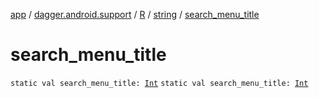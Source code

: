 [app](../../../index.md) / [dagger.android.support](../../index.md) / [R](../index.md) / [string](index.md) / [search_menu_title](./search_menu_title.md)

# search_menu_title

`static val search_menu_title: `[`Int`](https://kotlinlang.org/api/latest/jvm/stdlib/kotlin/-int/index.html)
`static val search_menu_title: `[`Int`](https://kotlinlang.org/api/latest/jvm/stdlib/kotlin/-int/index.html)
